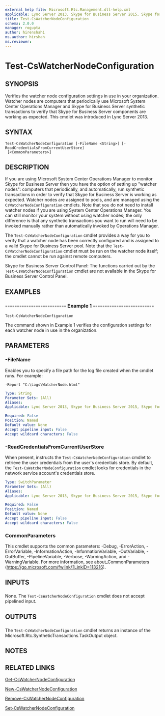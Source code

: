 ```yaml
---
external help file: Microsoft.Rtc.Management.dll-help.xml
applicable: Lync Server 2013, Skype for Business Server 2015, Skype for Business Server 2019
title: Test-CsWatcherNodeConfiguration
schema: 2.0.0
manager: rogupta
author: hirenshah1
ms.author: hirshah
ms.reviewer:
---
```


# Test-CsWatcherNodeConfiguration

## SYNOPSIS
Verifies the watcher node configuration settings in use in your organization.
Watcher nodes are computers that periodically use Microsoft System Center Operations Manager and Skype for Business Server synthetic transactions to verify that Skype for Business Server components are working as expected.
This cmdlet was introduced in Lync Server 2013.


## SYNTAX

```
Test-CsWatcherNodeConfiguration [-FileName <String>] [-ReadCredentialsFromCurrentUserStore]
 [<CommonParameters>]
```

## DESCRIPTION
If you are using Microsoft System Center Operations Manager to monitor Skype for Business Server then you have the option of setting up "watcher nodes": computers that periodically, and automatically, run synthetic transactions in order to verify that Skype for Business Server is working as expected.
Watcher nodes are assigned to pools, and are managed using the `CsWatcherNodeConfiguration` cmdlets.
Note that you do not need to install watcher nodes if you are using System Center Operations Manager.
You can still monitor your system without using watcher nodes; the only difference is that any synthetic transactions you want to run will need to be invoked manually rather than automatically invoked by Operations Manager.

The `Test-CsWatcherNodeConfiguration` cmdlet provides a way for you to verify that a watcher node has been correctly configured and is assigned to a valid Skype for Business Server pool.
Note that the `Test-CsWatcherNodeConfiguration` cmdlet must be run on the watcher node itself; the cmdlet cannot be run against remote computers.

Skype for Business Server Control Panel: The functions carried out by the `Test-CsWatcherNodeConfiguration` cmdlet are not available in the Skype for Business Server Control Panel.


## EXAMPLES

### -------------------------- Example 1 --------------------------
```
Test-CsWatcherNodeConfiguration
```

The command shown in Example 1 verifies the configuration settings for each watcher node in use in the organization.


## PARAMETERS

### -FileName
Enables you to specify a file path for the log file created when the cmdlet runs.
For example:

`-Report "C:\Logs\WatcherNode.html"`

```yaml
Type: String
Parameter Sets: (All)
Aliases: 
Applicable: Lync Server 2013, Skype for Business Server 2015, Skype for Business Server 2019

Required: False
Position: Named
Default value: None
Accept pipeline input: False
Accept wildcard characters: False
```

### -ReadCredentialsFromCurrentUserStore
When present, instructs the `Test-CsWatcherNodeConfiguration` cmdlet to retrieve the user credentials from the user's credentials store.
By default, the `Test-CsWatcherNodeConfiguration` cmdlet looks for credentials in the network service account's credentials store.


```yaml
Type: SwitchParameter
Parameter Sets: (All)
Aliases: 
Applicable: Lync Server 2013, Skype for Business Server 2015, Skype for Business Server 2019

Required: False
Position: Named
Default value: None
Accept pipeline input: False
Accept wildcard characters: False
```

### CommonParameters
This cmdlet supports the common parameters: -Debug, -ErrorAction, -ErrorVariable, -InformationAction, -InformationVariable, -OutVariable, -OutBuffer, -PipelineVariable, -Verbose, -WarningAction, and -WarningVariable. For more information, see about_CommonParameters (https://go.microsoft.com/fwlink/?LinkID=113216).

## INPUTS

###  
None.
The `Test-CsWatcherNodeConfiguration` cmdlet does not accept pipelined input.

## OUTPUTS

###  
The `Test-CsWatcherNodeConfiguration` cmdlet returns an instance of the Microsoft.Rtc.SyntheticTransactions.TaskOutput object.

## NOTES

## RELATED LINKS

[Get-CsWatcherNodeConfiguration](Get-CsWatcherNodeConfiguration.md)

[New-CsWatcherNodeConfiguration](New-CsWatcherNodeConfiguration.md)

[Remove-CsWatcherNodeConfiguration](Remove-CsWatcherNodeConfiguration.md)

[Set-CsWatcherNodeConfiguration](Set-CsWatcherNodeConfiguration.md)

